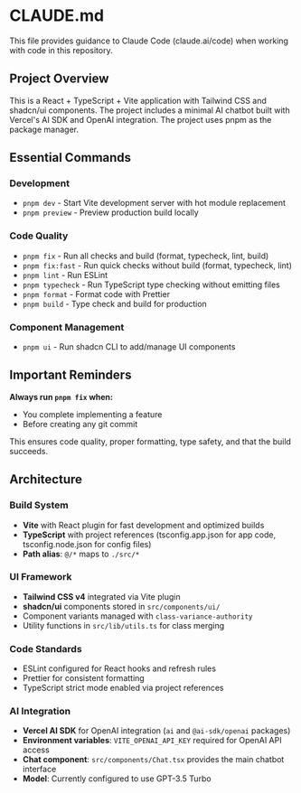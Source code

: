 # CLAUDE.md

This file provides guidance to Claude Code (claude.ai/code) when working with code in this repository.

## Project Overview

This is a React + TypeScript + Vite application with Tailwind CSS and shadcn/ui components. The project includes a minimal AI chatbot built with Vercel's AI SDK and OpenAI integration. The project uses pnpm as the package manager.

## Essential Commands

### Development
- `pnpm dev` - Start Vite development server with hot module replacement
- `pnpm preview` - Preview production build locally

### Code Quality
- `pnpm fix` - Run all checks and build (format, typecheck, lint, build)
- `pnpm fix:fast` - Run quick checks without build (format, typecheck, lint)
- `pnpm lint` - Run ESLint
- `pnpm typecheck` - Run TypeScript type checking without emitting files
- `pnpm format` - Format code with Prettier
- `pnpm build` - Type check and build for production

### Component Management
- `pnpm ui` - Run shadcn CLI to add/manage UI components

## Important Reminders

**Always run `pnpm fix` when:**
- You complete implementing a feature
- Before creating any git commit

This ensures code quality, proper formatting, type safety, and that the build succeeds.

## Architecture

### Build System
- **Vite** with React plugin for fast development and optimized builds
- **TypeScript** with project references (tsconfig.app.json for app code, tsconfig.node.json for config files)
- **Path alias**: `@/*` maps to `./src/*`

### UI Framework
- **Tailwind CSS v4** integrated via Vite plugin
- **shadcn/ui** components stored in `src/components/ui/`
- Component variants managed with `class-variance-authority`
- Utility functions in `src/lib/utils.ts` for class merging

### Code Standards
- ESLint configured for React hooks and refresh rules
- Prettier for consistent formatting
- TypeScript strict mode enabled via project references

### AI Integration
- **Vercel AI SDK** for OpenAI integration (`ai` and `@ai-sdk/openai` packages)
- **Environment variables**: `VITE_OPENAI_API_KEY` required for OpenAI API access
- **Chat component**: `src/components/Chat.tsx` provides the main chatbot interface
- **Model**: Currently configured to use GPT-3.5 Turbo